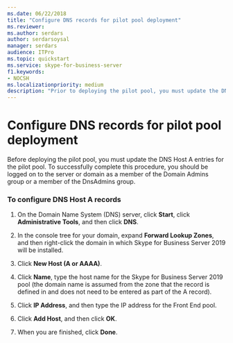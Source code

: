 ```yaml
---
ms.date: 06/22/2018
title: "Configure DNS records for pilot pool deployment"
ms.reviewer: 
ms.author: serdars
author: serdarsoysal
manager: serdars
audience: ITPro
ms.topic: quickstart
ms.service: skype-for-business-server
f1.keywords:
- NOCSH
ms.localizationpriority: medium
description: "Prior to deploying the pilot pool, you must update the DNS Host A entries for the pilot pool. To successfully complete this procedure, you should be logged on to the server or domain as a member of the Domain Admins group or a member of the DnsAdmins group."
---
```


# Configure DNS records for pilot pool deployment

Before deploying the pilot pool, you must update the DNS Host A entries for the pilot pool. To successfully complete this procedure, you should be logged on to the server or domain as a member of the Domain Admins group or a member of the DnsAdmins group.
  
### To configure DNS Host A records

1. On the Domain Name System (DNS) server, click **Start**, click **Administrative Tools**, and then click **DNS**.
    
2. In the console tree for your domain, expand **Forward Lookup Zones**, and then right-click the domain in which Skype for Business Server 2019 will be installed.
    
3. Click **New Host (A or AAAA)**.
    
4. Click **Name**, type the host name for the Skype for Business Server 2019 pool (the domain name is assumed from the zone that the record is defined in and does not need to be entered as part of the A record).
    
5. Click **IP Address**, and then type the IP address for the Front End pool.
    
6. Click **Add Host**, and then click **OK**. 
    
7. When you are finished, click **Done**.
    


